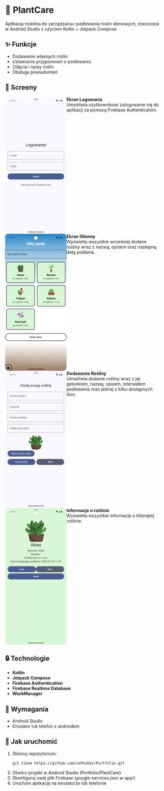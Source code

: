 # 🌱 PlantCare

Aplikacja mobilna do zarządzania i podlewania roślin domowych, stworzona w Android Studio z użyciem Kotlin + Jetpack Compose.

## ✨ Funkcje

- Dodawanie własnych roślin
- Ustawianie przypomnień o podlewaniu
- Zdjęcia i opisy roślin
- Obsługa powiadomień

## 📸 Screeny

<img src="screens/login_screen.png" align="left" width="200px"/>
<b>Ekran Logowania</b><br/>                                     
    Umożliwia użytkownikowi zalogowanie się do aplikacji za pomocą Firebase Authentication. 
<br clear="left"/>

<img src="screens/main_screen.png" align="left" width="200px"/>
<b>Ekran Główny</b><br/>
      Wyświetla wszystkie wcześniej dodane rośliny wraz z nazwą, opisem oraz nastepną datą podlania.  
<br clear="left"/>

<img src="screens/add_plant_screen.png" align="left" width="200px"/>
<b>Dodawanie Rośliny</b><br/>
      Umożliwia dodanie rośliny wraz z jej gatunkiem, nazwą, opisem, interwałem podlewania oraz jednej z kilku dostępnych ikon.
<br clear="left"/>

<img src="screens/plant_screen.png" align="left" width="200px"/>
<b>Informacje o roślinie</b><br/>
    Wyświetla wszystkie informacje o klikniętej roślinie.
<br clear="left"/>


## 🔒 Technologie

- **Kotlin**
- **Jetpack Compose**
- **Firebase Authentication**
- **Firebase Realtime Database**
- **WorkManager**

## 📱 Wymagania

- Android Studio
- Emulator lub telefon z androidem

## 🔧 Jak uruchomić

1. Sklonuj repozytorium:
   ```bash
   git clone https://github.com/xxPesHxx/Portfolio.git
2. Otwórz projekt w Android Studio (Portfolio/PlantCare)
3. Skonfiguruj swój plik Firebase (google-services.json w app/)
4. Uruchom aplikację na emulatorze lub telefonie


